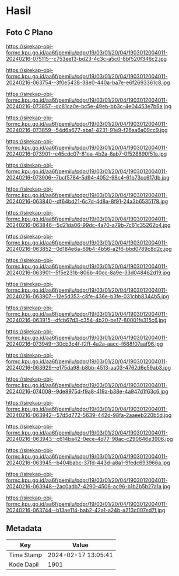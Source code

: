 # Hasil

## Foto C Plano

https://sirekap-obj-formc.kpu.go.id/aa6f/pemilu/pdpr/19/03/01/20/04/1903012004011-20240216-075115--c753ee13-bd23-4c3c-a5c0-8bf520f346c2.jpg

https://sirekap-obj-formc.kpu.go.id/aa6f/pemilu/pdpr/19/03/01/20/04/1903012004011-20240216-063754--3f0e5438-38e0-440a-ba7e-e6f2693361c8.jpg

https://sirekap-obj-formc.kpu.go.id/aa6f/pemilu/pdpr/19/03/01/20/04/1903012004011-20240216-073857--dc81ca0e-bc5e-49eb-bb3c-4e04453e7b6a.jpg

https://sirekap-obj-formc.kpu.go.id/aa6f/pemilu/pdpr/19/03/01/20/04/1903012004011-20240216-073859--54d6a677-aba1-4231-91e9-f26aa6a09cc9.jpg

https://sirekap-obj-formc.kpu.go.id/aa6f/pemilu/pdpr/19/03/01/20/04/1903012004011-20240216-073901--c45cdc07-81ea-4b2a-8ab7-0f528890f51a.jpg

https://sirekap-obj-formc.kpu.go.id/aa6f/pemilu/pdpr/19/03/01/20/04/1903012004011-20240216-073906--7bcf5784-5d94-4052-98c4-61b73cc617db.jpg

https://sirekap-obj-formc.kpu.go.id/aa6f/pemilu/pdpr/19/03/01/20/04/1903012004011-20240216-063840--df64bd21-6c7d-4d8a-8f91-24a3b6535178.jpg

https://sirekap-obj-formc.kpu.go.id/aa6f/pemilu/pdpr/19/03/01/20/04/1903012004011-20240216-063846--5d21da06-99dc-4a70-a79b-7c61c35262b4.jpg

https://sirekap-obj-formc.kpu.go.id/aa6f/pemilu/pdpr/19/03/01/20/04/1903012004011-20240216-063852--0d184e6a-69b4-4b56-a2f6-bbd0789c8d2c.jpg

https://sirekap-obj-formc.kpu.go.id/aa6f/pemilu/pdpr/19/03/01/20/04/1903012004011-20240216-063901--5f5e231b-806b-40cc-8a9e-33d048462d19.jpg

https://sirekap-obj-formc.kpu.go.id/aa6f/pemilu/pdpr/19/03/01/20/04/1903012004011-20240216-063907--12e5d353-c8fe-436e-b3fe-031cbb8344b5.jpg

https://sirekap-obj-formc.kpu.go.id/aa6f/pemilu/pdpr/19/03/01/20/04/1903012004011-20240216-063915--dfcb67d3-c354-4b20-be17-80001fe315c6.jpg

https://sirekap-obj-formc.kpu.go.id/aa6f/pemilu/pdpr/19/03/01/20/04/1903012004011-20240216-073949--30cb3c4f-f2ff-4a2a-aacc-f688f07aaf96.jpg

https://sirekap-obj-formc.kpu.go.id/aa6f/pemilu/pdpr/19/03/01/20/04/1903012004011-20240216-063929--e175da98-b8bb-4513-aa03-4762d6e59ab3.jpg

https://sirekap-obj-formc.kpu.go.id/aa6f/pemilu/pdpr/19/03/01/20/04/1903012004011-20240216-074008--9de8975d-f9a8-419a-b38e-4a947d1f63c6.jpg

https://sirekap-obj-formc.kpu.go.id/aa6f/pemilu/pdpr/19/03/01/20/04/1903012004011-20240216-063942--57d5d772-5639-442d-98fa-2aaeeb220b5d.jpg

https://sirekap-obj-formc.kpu.go.id/aa6f/pemilu/pdpr/19/03/01/20/04/1903012004011-20240216-063943--c614ba42-0ece-4d77-98ac-c290646e3906.jpg

https://sirekap-obj-formc.kpu.go.id/aa6f/pemilu/pdpr/19/03/01/20/04/1903012004011-20240216-063945--b404babc-37fd-443d-a8a1-9fedc693966a.jpg

https://sirekap-obj-formc.kpu.go.id/aa6f/pemilu/pdpr/19/03/01/20/04/1903012004011-20240216-063948--2ac0adb7-4290-4506-ac96-b1b2b5b27a1a.jpg

https://sirekap-obj-formc.kpu.go.id/aa6f/pemilu/pdpr/19/03/01/20/04/1903012004011-20240216-063744--b13ae114-bab2-42a1-a24b-a213c007ed7f.jpg


## Metadata

| Key        | Value               |
| ---------- | ------------------- |
| Time Stamp | 2024-02-17 13:05:41 |
| Kode Dapil | 1901                |



